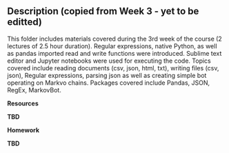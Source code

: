 ## Description (copied from Week 3 - yet to be editted)
This folder includes materials covered during the 3rd week of the course (2 lectures of 2.5 hour duration). Regular expressions, native Python, as well as pandas imported read and write functions were introduced. Sublime text editor and Jupyter notebooks were used for executing the code. Topics covered include reading documents (csv, json, html, txt), writing files (csv, json), Regular expressions, parsing json as well as creating simple bot operating on Markvo chains. Packages covered include Pandas, JSON, RegEx, MarkovBot.

**Resources**

**TBD**

**Homework**

**TBD**
